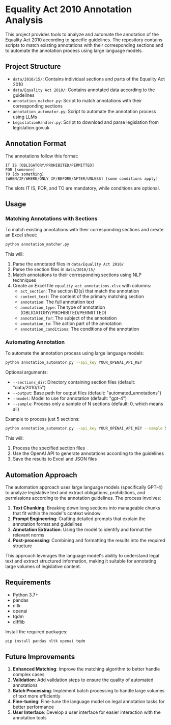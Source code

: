 # Equality Act 2010 Annotation Analysis

This project provides tools to analyze and automate the annotation of the Equality Act 2010 according to specific guidelines. The repository contains scripts to match existing annotations with their corresponding sections and to automate the annotation process using large language models.

## Project Structure

- `data/2010/15/`: Contains individual sections and parts of the Equality Act 2010
- `data/Equality Act 2010/`: Contains annotated data according to the guidelines
- `annotation_matcher.py`: Script to match annotations with their corresponding sections
- `annotation_automator.py`: Script to automate the annotation process using LLMs
- `LegislationHandler.py`: Script to download and parse legislation from legislation.gov.uk

## Annotation Format

The annotations follow this format:
```
IT IS [OBLIGATORY/PROHIBITED/PERMITTED]
FOR [someone]
TO [do something]
[WHEN/IF/WHERE/ONLY IF/BEFORE/AFTER/UNLESS] [some conditions apply]
```

The slots IT IS, FOR, and TO are mandatory, while conditions are optional.

## Usage

### Matching Annotations with Sections

To match existing annotations with their corresponding sections and create an Excel sheet:

```bash
python annotation_matcher.py
```

This will:
1. Parse the annotated files in `data/Equality Act 2010/`
2. Parse the section files in `data/2010/15/`
3. Match annotations to their corresponding sections using NLP techniques
4. Create an Excel file `equality_act_annotations.xlsx` with columns:
   - `act_section`: The section ID(s) that match the annotation
   - `content_text`: The content of the primary matching section
   - `annotation`: The full annotation text
   - `annotation_type`: The type of annotation (OBLIGATORY/PROHIBITED/PERMITTED)
   - `annotation_for`: The subject of the annotation
   - `annotation_to`: The action part of the annotation
   - `annotation_conditions`: The conditions of the annotation

### Automating Annotation

To automate the annotation process using large language models:

```bash
python annotation_automator.py --api_key YOUR_OPENAI_API_KEY
```

Optional arguments:
- `--sections_dir`: Directory containing section files (default: "data/2010/15")
- `--output`: Base path for output files (default: "automated_annotations")
- `--model`: Model to use for annotation (default: "gpt-4")
- `--sample`: Process only a sample of N sections (default: 0, which means all)

Example to process just 5 sections:
```bash
python annotation_automator.py --api_key YOUR_OPENAI_API_KEY --sample 5
```

This will:
1. Process the specified section files
2. Use the OpenAI API to generate annotations according to the guidelines
3. Save the results to Excel and JSON files

## Automation Approach

The automation approach uses large language models (specifically GPT-4) to analyze legislative text and extract obligations, prohibitions, and permissions according to the annotation guidelines. The process involves:

1. **Text Chunking**: Breaking down long sections into manageable chunks that fit within the model's context window
2. **Prompt Engineering**: Crafting detailed prompts that explain the annotation format and guidelines
3. **Annotation Extraction**: Using the model to identify and format the relevant norms
4. **Post-processing**: Combining and formatting the results into the required structure

This approach leverages the language model's ability to understand legal text and extract structured information, making it suitable for annotating large volumes of legislative content.

## Requirements

- Python 3.7+
- pandas
- nltk
- openai
- tqdm
- difflib

Install the required packages:
```bash
pip install pandas nltk openai tqdm
```

## Future Improvements

1. **Enhanced Matching**: Improve the matching algorithm to better handle complex cases
2. **Validation**: Add validation steps to ensure the quality of automated annotations
3. **Batch Processing**: Implement batch processing to handle large volumes of text more efficiently
4. **Fine-tuning**: Fine-tune the language model on legal annotation tasks for better performance
5. **User Interface**: Develop a user interface for easier interaction with the annotation tools

